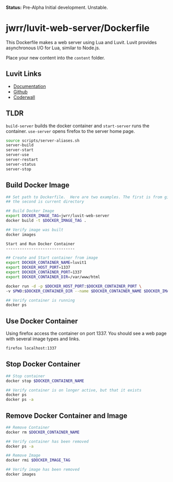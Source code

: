 **Status:** Pre-Alpha Initial development. Unstable.


jwrr/luvit-web-server/Dockerfile
================================

This Dockerfile makes a web server using Lua and Luvit.
Luvit provides asynchronous I/O for Lua, similar to Node.js.

Place your new content into the `content` folder.

Luvit Links
-----------

* [Documentation](https://luvit.io/)
* [Github](https://github.com/luvit/luvit)
* [Coderwall](https://coderwall.com/p/gkokaw/luvit-node-s-ziggy-stardust)


TLDR
----

`build-server` builds the docker container and `start-server` runs the
container. `use-server` opens firefox to the server home page.

```bash
source scripts/server-aliases.sh
server-build
server-start
server-use
server-restart
server-status
server-stop
```

Build Docker Image
------------------

```bash
## Set path to Dockerfile.  Here are two examples. The first is from github,
## the second is current directory

## Build Docker Image
export DOCKER_IMAGE_TAG=jwrr/luvit-web-server
docker build -t $DOCKER_IMAGE_TAG .

## Verify image was built
docker images

Start and Run Docker Container
------------------------------

## Create and Start container from image
export DOCKER_CONTAINER_NAME=luvit1
export DOCKER_HOST_PORT=1337
export DOCKER_CONTAINER_PORT=1337
export DOCKER_CONTAINER_DIR=/var/www/html

docker run -d -p $DOCKER_HOST_PORT:$DOCKER_CONTAINER_PORT \
-v $PWD:$DOCKER_CONTAINER_DIR --name $DOCKER_CONTAINER_NAME $DOCKER_IMAGE_TAG

## Verify container is running
docker ps
```

Use Docker Container
--------------------

Using firefox access the container on port 1337. You should see a web page with
several image types and links.

```bash
firefox localhost:1337
```

Stop Docker Container
---------------------

```bash
## Stop container
docker stop $DOCKER_CONTAINER_NAME

## Verify container is on longer active, but that it exists
docker ps
docker ps -a
```

Remove Docker Container and Image
---------------------------------

```bash
## Remove Container
docker rm $DOCKER_CONTAINER_NAME

## Verify container has been removed
docker ps -a

## Remove Image
docker rmi $DOCKER_IMAGE_TAG

## Verify image has been removed
docker images
```

